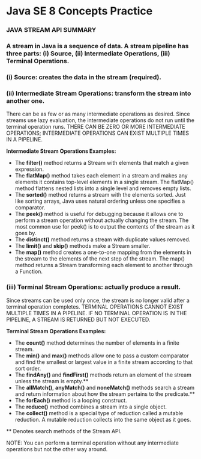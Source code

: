 # Java SE 8 Concepts Practice

### JAVA STREAM API SUMMARY
### A stream in Java is a sequence of data.  A stream pipeline has three parts: (i) Source, (ii) Intermediate Operations, (iii) Terminal Operations.

### (i) Source: creates the data in the stream (required).

### (ii) Intermediate Stream Operations: transform the stream into another one.  
There can be as few or as many intermediate operations as desired.  Since streams use lazy evaluation, the intermediate operations do not run until the terminal operation runs.  THERE CAN BE ZERO OR MORE INTERMEDIATE OPERATIONS; INTERMEDIATE OPERATIONS CAN EXIST MULTIPLE TIMES IN A PIPELINE.

**Intermediate Stream Operations Examples:**
- The **filter()** method returns a Stream with elements that match a given expression. 
- The **flatMap()** method takes each element in a stream and makes any elements it contains top-level elements in a single stream.  The flatMap() method flattens nested lists into a single level and removes empty lists.
- The **sorted()** method returns a stream with the elements sorted.  Just like sorting arrays, Java uses natural ordering unless one specifies a comparator.  
- The **peek()** method is useful for debugging because it allows one to perform a stream operation without actually changing the stream.  The most common use for peek() is to output the contents of the stream as it goes by.  
- The **distinct()** method returns a stream with duplicate values removed. 
- The **limit()** and **skip()** methods make a Stream smaller. 
- The **map()** method creates a one-to-one mapping from the elements in the stream to the elements of the next step of the stream.  The map() method returns a Stream transforming each element to another through a Function. 

### (iii) Terminal Stream Operations: actually produce a result.  
Since streams can be used only once, the stream is no longer valid after a terminal operation completes.  TERMINAL OPERATIONS CANNOT EXIST MULTIPLE TIMES IN A PIPELINE.  IF NO TERMINAL OPERATION IS IN THE PIPELINE, A STREAM IS RETURNED BUT NOT EXECUTED.

**Terminal Stream Operations Examples:**
- The **count()** method determines the number of elements in a finite stream. 
- The **min()** and **max()** methods allow one to pass a custom comparator and find the smallest or largest value in a finite stream according to that sort order.
- The **findAny()** and **findFirst()** methods return an element of the stream unless the stream is empty.**
- The **allMatch()**, **anyMatch()** and **noneMatch()** methods search a stream and return information about how the stream pertains to the predicate.**
- The **forEach()** method is a looping construct.
- The **reduce()** method combines a stream into a single object.
- The **collect()** method is a special type of reduction called a mutable reduction.  A mutable reduction collects into the same object as it goes.

** Denotes search methods of the Stream API.

NOTE: You can perform a terminal operation without any intermediate operations but not the other way around.
